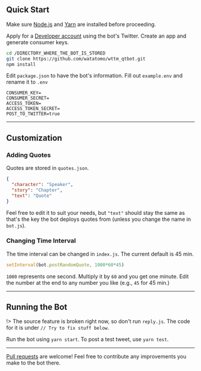 ## Quick Start

Make sure [Node.js](https://nodejs.org/) and [Yarn](https://classic.yarnpkg.com/) are installed before proceeding.

Apply for a [Developer account](https://developer.twitter.com/) using the bot's Twitter. Create an app and generate consumer keys.

```bash
cd /DIRECTORY_WHERE_THE_BOT_IS_STORED
git clone https://github.com/watatomo/wttm_qtbot.git
npm install
```

Edit `package.json` to have the bot's information. Fill out `example.env` and rename it to `.env`

```env
CONSUMER_KEY=
CONSUMER_SECRET=
ACCESS_TOKEN=
ACCESS_TOKEN_SECRET=
POST_TO_TWITTER=true
```

---

## Customization

### Adding Quotes

Quotes are stored in `quotes.json`.

```json
{
  "character": "Speaker",
  "story": "Chapter",
  "text": "Quote"
}
```

Feel free to edit it to suit your needs, but `"text"` should stay the same as that's the key the bot deploys quotes from (unless you change the name in `bot.js`).

### Changing Time Interval

The time interval can be changed in `index.js`. The current default is 45 min.

```js
setInterval(bot.postRandomQuote, 1000*60*45)
```

`1000` represents one second. Multiply it by `60` and you get one minute. Edit the number at the end to any number you like (e.g., `45` for 45 min.)

---

## Running the Bot

!> The source feature is broken right now, so don't run `reply.js`. The code for it is under `// Try to fix stuff below`.

Run the bot using `yarn start`. To post a test tweet, use `yarn test`.

---


[Pull requests](https://github.com/watatomo/wttm_qtbot/pulls) are welcome! Feel free to contribute any improvements you make to the bot there.

